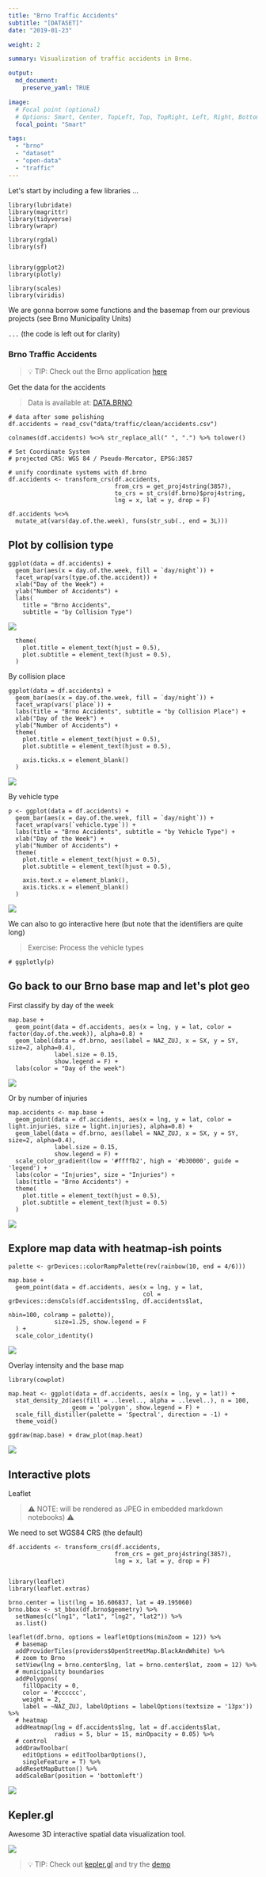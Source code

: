 ```yaml
---
title: "Brno Traffic Accidents"
subtitle: "[DATASET]"
date: "2019-01-23"

weight: 2

summary: Visualization of traffic accidents in Brno.

output:
  md_document:
    preserve_yaml: TRUE

image:
  # Focal point (optional)
  # Options: Smart, Center, TopLeft, Top, TopRight, Left, Right, BottomLeft, Bottom, BottomRight
  focal_point: "Smart"

tags:
  - "brno"
  - "dataset"
  - "open-data"
  - "traffic"
---
```


Let's start by including a few libraries ...

    library(lubridate)
    library(magrittr)
    library(tidyverse)
    library(wrapr)

    library(rgdal)
    library(sf)


    library(ggplot2)
    library(plotly)

    library(scales)
    library(viridis)

We are gonna borrow some functions and the basemap from our previous
projects (see Brno Municipality Units)

`...` (the code is left out for clarity)

### Brno Traffic Accidents

> 💡 TIP: Check out the Brno application
> [here](https://data.brno.cz/en/dopravni-nehody-na-uzemi-mesta-brna/)

Get the data for the accidents

> Data is available at:
> [DATA.BRNO](https://data.brno.cz/en/dataset/?id=dopravni-nehody)

    # data after some polishing
    df.accidents = read_csv("data/traffic/clean/accidents.csv")

    colnames(df.accidents) %<>% str_replace_all(" ", ".") %>% tolower()

    # Set Coordinate System
    # projected CRS: WGS 84 / Pseudo-Mercator, EPSG:3857

    # unify coordinate systems with df.brno
    df.accidents <- transform_crs(df.accidents,
                                  from_crs = get_proj4string(3857),
                                  to_crs = st_crs(df.brno)$proj4string,
                                  lng = x, lat = y, drop = F)

    df.accidents %<>%
      mutate_at(vars(day.of.the.week), funs(str_sub(., end = 3L)))

Plot by collision type
----------------------

    ggplot(data = df.accidents) +
      geom_bar(aes(x = day.of.the.week, fill = `day/night`)) +
      facet_wrap(vars(type.of.the.accident)) +
      xlab("Day of the Week") +
      ylab("Number of Accidents") +
      labs(
        title = "Brno Accidents",
        subtitle = "by Collision Type")

![](project/brno-traffic-accidents/figure/unnamed-chunk-8-1.png)

      theme(
        plot.title = element_text(hjust = 0.5),
        plot.subtitle = element_text(hjust = 0.5),
      )

By collision place

    ggplot(data = df.accidents) +
      geom_bar(aes(x = day.of.the.week, fill = `day/night`)) +
      facet_wrap(vars(`place`)) +
      labs(title = "Brno Accidents", subtitle = "by Collision Place") +
      xlab("Day of the Week") +
      ylab("Number of Accidents") +
      theme(
        plot.title = element_text(hjust = 0.5),
        plot.subtitle = element_text(hjust = 0.5),
        
        axis.ticks.x = element_blank()
      )

![](project/brno-traffic-accidents/figure/unnamed-chunk-9-1.png)

By vehicle type

    p <- ggplot(data = df.accidents) +
      geom_bar(aes(x = day.of.the.week, fill = `day/night`)) +
      facet_wrap(vars(`vehicle.type`)) +
      labs(title = "Brno Accidents", subtitle = "by Vehicle Type") +
      xlab("Day of the Week") +
      ylab("Number of Accidents") +
      theme(
        plot.title = element_text(hjust = 0.5),
        plot.subtitle = element_text(hjust = 0.5),
        
        axis.text.x = element_blank(),
        axis.ticks.x = element_blank()
      )

![](project/brno-traffic-accidents/figure/unnamed-chunk-11-1.png)

We can also to go interactive here (but note that the identifiers are
quite long)

> Exercise: Process the vehicle types

    # ggplotly(p)

Go back to our Brno base map and let's plot geo
-----------------------------------------------

First classify by day of the week

    map.base +
      geom_point(data = df.accidents, aes(x = lng, y = lat, color = factor(day.of.the.week)), alpha=0.8) +
      geom_label(data = df.brno, aes(label = NAZ_ZUJ, x = SX, y = SY, size=2, alpha=0.4),
                 label.size = 0.15,
                 show.legend = F) +
      labs(color = "Day of the week")

![](project/brno-traffic-accidents/figure/unnamed-chunk-13-1.png)

Or by number of injuries

    map.accidents <- map.base +
      geom_point(data = df.accidents, aes(x = lng, y = lat, color = light.injuries, size = light.injuries), alpha=0.8) +
      geom_label(data = df.brno, aes(label = NAZ_ZUJ, x = SX, y = SY, size=2, alpha=0.4),
                 label.size = 0.15,
                 show.legend = F) +
      scale_color_gradient(low = '#ffffb2', high = '#b30000', guide = 'legend') +
      labs(color = "Injuries", size = "Injuries") +
      labs(title = "Brno Accidents") +
      theme(
        plot.title = element_text(hjust = 0.5),
        plot.subtitle = element_text(hjust = 0.5)
      )

![](project/brno-traffic-accidents/figure/unnamed-chunk-15-1.png)

Explore map data with heatmap-ish points
----------------------------------------

    palette <- grDevices::colorRampPalette(rev(rainbow(10, end = 4/6)))

    map.base +
      geom_point(data = df.accidents, aes(x = lng, y = lat,
                                          col = grDevices::densCols(df.accidents$lng, df.accidents$lat,
                                                                    nbin=100, colramp = palette)),
                 size=1.25, show.legend = F
      ) +
      scale_color_identity()

![](project/brno-traffic-accidents/figure/unnamed-chunk-16-1.png)

Overlay intensity and the base map

    library(cowplot)

    map.heat <- ggplot(data = df.accidents, aes(x = lng, y = lat)) +
      stat_density_2d(aes(fill = ..level.., alpha = ..level..), n = 100,
                      geom = 'polygon', show.legend = F) +
      scale_fill_distiller(palette = 'Spectral', direction = -1) +
      theme_void()

    ggdraw(map.base) + draw_plot(map.heat)

![](project/brno-traffic-accidents/figure/unnamed-chunk-17-1.png)

Interactive plots
-----------------

Leaflet

> ⚠ NOTE: will be rendered as JPEG in embedded markdown notebooks) ⚠

We need to set WGS84 CRS (the default)

    df.accidents <- transform_crs(df.accidents,
                                  from_crs = get_proj4string(3857),
                                  lng = x, lat = y, drop = F)


    library(leaflet)
    library(leaflet.extras)

    brno.center = list(lng = 16.606837, lat = 49.195060)
    brno.bbox <- st_bbox(df.brno$geometry) %>%
      setNames(c("lng1", "lat1", "lng2", "lat2")) %>%
      as.list()

    leaflet(df.brno, options = leafletOptions(minZoom = 12)) %>%
      # basemap
      addProviderTiles(providers$OpenStreetMap.BlackAndWhite) %>%
      # zoom to Brno
      setView(lng = brno.center$lng, lat = brno.center$lat, zoom = 12) %>%
      # municipality boundaries
      addPolygons(
        fillOpacity = 0,
        color = '#cccccc',
        weight = 2,
        label = ~NAZ_ZUJ, labelOptions = labelOptions(textsize = '13px')) %>%
      # heatmap
      addHeatmap(lng = df.accidents$lng, lat = df.accidents$lat,
                 radius = 5, blur = 15, minOpacity = 0.05) %>%
      # control
      addDrawToolbar(
        editOptions = editToolbarOptions(),
        singleFeature = T) %>%
      addResetMapButton() %>%
      addScaleBar(position = 'bottomleft')

![](project/brno-traffic-accidents/figure/unnamed-chunk-19-1.png)

Kepler.gl
---------

Awesome 3D interactive spatial data visualization tool.

![](img/brno-data-accidents.png)

> 💡 TIP: Check out [kepler.gl](http://kepler.gl/) and try the
> [demo](http://kepler.gl/#demo)
